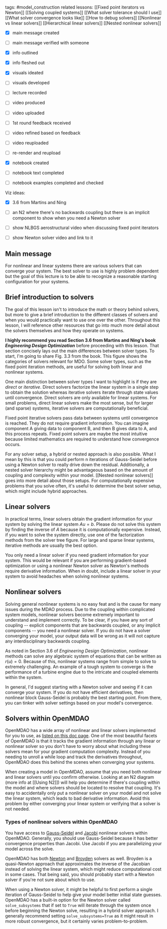 tags: #model_construction 
related lessons:
[[Fixed point iterators vs Newton]]
[[Solving coupled systems]]
[[What solver tolerance should I use]]
[[What solver convergence looks like]]
[[How to debug solvers]]
[[Nonlinear vs linear solvers]]
[[Hierarchical linear solvers]]
[[Nested nonlinear solvers]]

- [x] main message created
- [ ] main message verified with someone
- [x] info outlined
- [x] info fleshed out
- [x] visuals ideated
- [ ] visuals developed
- [ ] lecture recorded
- [ ] video produced
- [ ] video uploaded
- [ ] 1st round feedback received
- [ ] video refined based on feedback
- [ ] video reuploaded
- [ ] re-render and reupload

- [x] notebook created
- [ ] notebook text completed
- [ ] notebook examples completed and checked

Viz ideas:
- [x] 3.6 from Martins and Ning
- [ ] an N2 where there's no backwards coupling but there is an implicit component to show when you need a Newton solver
- [ ] show NLBGS aerostructural video when discussing fixed point iterators
- [ ] show Newton solver video and link to it


## Main message
For nonlinear and linear systems there are various solvers that can converge your system. The best solver to use is highly problem dependent but the goal of this lecture is to be able to recognize a reasonable starting configuration for your systems.

## Brief introduction to solvers
The goal of this lesson isn't to introduce the math or theory behind solvers, but more to give a brief introduction to the different classes of solvers and when you would practically want to use one over the other. Throughout this lesson, I will reference other resources that go into much more detail about the solvers themselves and how they operate on systems.

**I highly recommend you read Section 3.6 from Martins and Ning's book *Engineering Design Optimization*** before proceeding with this lesson. That section concisely lays out the main differences between solver types. To start, I'm going to share Fig. 3.3 from the book. This figure shows the categories of solvers relevant for MDO. Some solver types, such as the fixed point iteration methods, are useful for solving both linear and nonlinear systems.

One main distinction between solver types I want to highlight is if they are *direct* or *iterative*. Direct solvers factorize the linear system in a single step to obtain the solution whereas iterative solvers iterate through state values until convergence. Direct solvers are only available for linear systems. For small problems, direct linear solvers make the most sense, but for larger (and sparse) systems, iterative solvers are computationally beneficial.

Fixed point iterative solvers pass data between systems until convergence is reached. They do not require gradient information. You can imagine component A giving data to component B, and then B gives data to A, and this process repeats. Fixed point solvers are maybe the most intuitive because limited mathematics are required to understand how convergence occurs.

For any solver setup, a hybrid or nested approach is also possible. What I mean by this is that you could perform n iterations of Gauss-Seidel before using a Newton solver to really drive down the residual. Additionally, a nested solver hierarchy might be advantageous based on the amount of coupling and complexity within your model. [[Nested nonlinear solvers]] goes into more detail about those setups. For computationally expensive problems that you solve often, it's useful to determine the best solver setup, which might include hybrid approaches.

## Linear solvers
In practical terms, linear solvers obtain the gradient information for your system by solving the linear system $Au=b$. Please do not solve this system by finding the inverse of $A$ because it is computationally expensive. Instead, if you want to solve the system directly, use one of the factorization methods from the solver tree figure. For large and sparse linear systems, iterative methods are usually the best option.

You only need a linear solver if you need gradient information for your system. This would be relevant if you are performing gradient-based optimization or using a nonlinear Newton solver as Newton's methods require derivative information. When in doubt, include a linear solver in your system to avoid headaches when solving nonlinear systems.

## Nonlinear solvers
Solving general nonlinear systems is no easy feat and is the cause for many issues during the MDAO process. Due to the coupling within complicated system models, nonlinear solvers become extremely important to understand and implement correctly. To be clear, if you have any sort of coupling -- explicit components that are backwards coupled, or any implicit components -- you need a nonlinear solver. If you do not have a solver converging your model, your output data will be wrong as it will not capture any interdisciplinary backwards coupling.

As noted in Section 3.6 of *Engineering Design Optimization*, nonlinear methods can solve any algebraic system of equations that can be written as $r(u)=0$. Because of this, nonlinear systems range from simple to solve to extremely challenging. An example of a tough system to converge is the performance of a turbine engine due to the intricate and coupled elements within the system.

In general, I'd suggest starting with a Newton solver and seeing if it can converge your system. If you do not have efficient derivatives, then nonlinear block Gauss-Seidel is probably the best starting point. From there, you can tinker with solver settings based on your model's convergence.

## Solvers within OpenMDAO
OpenMDAO has a wide array of nonlinear and linear solvers implemented for you to use, as [listed on this doc page](https://openmdao.org/newdocs/versions/latest/features/building_blocks/solvers/solvers.html). One of the most beautiful facets of OpenMDAO is that it tracks the gradient information through any linear or nonlinear solver so you don't have to worry about what including these solvers mean for your gradient computation complexity. Instead of you needing to unroll a while loop and track the derivatives throughout, OpenMDAO does this behind the scenes when converging your systems.

When creating a model in OpenMDAO, assume that you need both nonlinear and linear solvers until you confirm otherwise. Looking at an N2 diagram (more info at [[Using N2]]) will help you determine if there's coupling within the model and where solvers should be located to resolve that coupling. It's easy to accidentally only put a nonlinear solver on your model and not solve the linear system, which leads to bad derivative information. Avoid this problem by either converging your linear system or verifying that a solver is not needed. 

### Types of nonlinear solvers within OpenMDAO
You have access to [Gauss-Seidel](https://openmdao.org/newdocs/versions/latest/features/building_blocks/solvers/nonlinear_block_gs.html) and [Jacobi](https://openmdao.org/newdocs/versions/latest/features/building_blocks/solvers/nonlinear_block_jac.html) nonlinear solvers within OpenMDAO. Generally, you should use Gauss-Seidel because it has better convergence properties than Jacobi. Use Jacobi if you are parallelizing your model across the solve.

OpenMDAO has both [Newton](https://openmdao.org/newdocs/versions/latest/features/building_blocks/solvers/newton.html) and [Broyden](https://openmdao.org/newdocs/versions/latest/features/building_blocks/solvers/broyden.html) solvers as well. Broyden is a quasi-Newton approach that approximates the inverse of the Jacobian instead of solving the linear system, which might reduce computational cost in some cases. That being said, you should probably start with a Newton solver if you're not sure about which to use. 

When using a Newton solver, it might be helpful to first perform a single iteration of Gauss-Seidel to help give your model better initial state guesses. OpenMDAO has a built-in option for the Newton solver called `solve_subsystems` that if set to `True` will iterate through the system once before beginning the Newton solve, resulting in a hybrid solver approach. I generally recommend setting `solve_subsystems=True` as it might result in more robust convergence, but it certainly varies problem-to-problem.